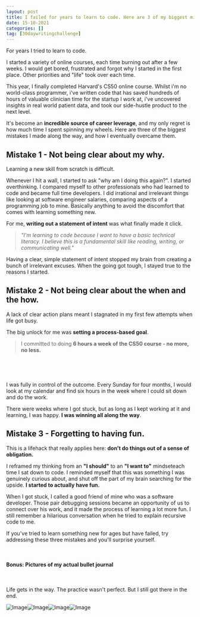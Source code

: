 ```yaml
---
layout: post
title: I failed for years to learn to code. Here are 3 of my biggest mistakes and how I overcame them.
date: 15-10-2021
categories: []
tag: [30daywritingchallenge]
---
```


For years I tried to learn to code.

I started a variety of online courses, each time burning out after a few weeks. I would get bored, frustrated and forgot why I started in the first place. Other priorities and "life" took over each time. 

This year, I finally completed Harvard's CS50 online course. Whilst i'm no world-class programmer, i've written code that has saved hundreds of hours of valuable clinician time for the startup I work at, i've uncovered insights in real world patient data, and took our side-hustle product to the next level. 

It's become an **incredible source of career leverage**, and my only regret is how much time I spent spinning my wheels. Here are three of the biggest mistakes I made along the way, and how I eventually overcame them. 

## Mistake 1 - Not being clear about my why.

Learning a new skill from scratch is difficult. 

Whenever I hit a wall, I started to ask "why am I doing this again?". I started overthinking. I compared myself to other professionals who had learned to code and became full time developers. I did irrational and irrelevant things like looking at software engineer salaries, comparing aspects of a programming job to mine. Basically anything to avoid the discomfort that comes with learning something new. 

For me, **writing out a statement of intent** was what finally made it click. 


> *"I'm learning to code because I want to have a basic technical literacy. I believe this is a fundamental skill like reading, writing, or communicating well."*

Having a clear, simple statement of intent stopped my brain from creating a bunch of irrelevant excuses. When the going got tough, I stayed true to the reasons I started. 

## Mistake 2 - Not being clear about the when and the how.

A lack of clear action plans meant I stagnated in my first few attempts when life got busy. 

The big unlock for me was **setting a process-based goal**. 


> I committed to doing **6 hours a week of the CS50 course - no more, no less.** 

‍

‍

I was fully in control of the outcome. Every Sunday for four months, I would look at my calendar and find six hours in the week where I could sit down and do the work. 

There were weeks where I got stuck, but as long as I kept working at it and learning, I was happy. **I was winning all along the way**. 

## Mistake 3 - Forgetting to having fun.

This is a lifehack that really applies here: **don't do things out of a sense of obligation.** 

I reframed my thinking from an **"I should"** to an **"I want to"** mindseteach time I sat down to code. I reminded myself that this was something I was genuinely curious about, and shut off the part of my brain searching for the upside. **I started to actually have fun.** 

When I got stuck, I called a good friend of mine who was a software developer. Those pair debugging sessions became an opportunity of us to connect over his work, and it made the process of learning a lot more fun. I still remember a hilarious conversation when he tried to explain recursive code to me. 

If you've tried to learn something new for ages but have failed, try addressing these three mistakes and you'll surprise yourself.

‍

#### Bonus: Pictures of my actual bullet journal

‍

Life gets in the way. The practice wasn't perfect. But I still got there in the end.

![Image](https://uploads-ssl.webflow.com/6145b898408fcf1d689394ec/616986000f4143d458eead4f_FBmCzkRWQAAapcG.jpeg)![Image](https://uploads-ssl.webflow.com/6145b898408fcf1d689394ec/61698616335ab4d4345d79eb_FBmCz5mWUAMqEpy.jpeg)![Image](https://uploads-ssl.webflow.com/6145b898408fcf1d689394ec/6169861aa2b17ab78ed0e0cf_FBmC0NnWQBMwn9c.jpeg)![Image](https://uploads-ssl.webflow.com/6145b898408fcf1d689394ec/616986206fd1ae0fe4740b4c_FBmC0hTXIAg8qtI.jpeg)‍

‍


